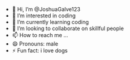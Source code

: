- 👋 Hi, I’m @JoshuaGalve123
- 👀 I’m interested in coding
- 🌱 I’m currently learning coding
- 💞️ I’m looking to collaborate on skillful people
- 📫 How to reach me ...
- 😄 Pronouns: male
- ⚡ Fun fact: i love dogs

<!---
JoshuaGalve123/JoshuaGalve123 is a ✨ special ✨ repository because its `README.md` (this file) appears on your GitHub profile.
You can click the Preview link to take a look at your changes.
--->
